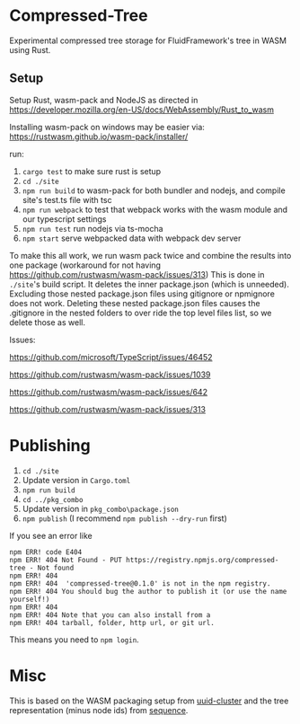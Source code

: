 # Compressed-Tree

Experimental compressed tree storage for FluidFramework's tree in WASM using Rust.

## Setup

Setup Rust, wasm-pack and NodeJS as directed in https://developer.mozilla.org/en-US/docs/WebAssembly/Rust_to_wasm

Installing wasm-pack on windows may be easier via: https://rustwasm.github.io/wasm-pack/installer/

run:

1. `cargo test` to make sure rust is setup
1. `cd ./site`
1. `npm run build` to wasm-pack for both bundler and nodejs, and compile site's test.ts file with tsc
1. `npm run webpack` to test that webpack works with the wasm module and our typescript settings
1. `npm run test` run nodejs via ts-mocha
1. `npm start` serve webpacked data with webpack dev server

To make this all work, we run wasm pack twice and combine the results into one package (workaround for not having https://github.com/rustwasm/wasm-pack/issues/313)
This is done in `./site`'s build script.
It deletes the inner package.json (which is unneeded).
Excluding those nested package.json files using gitignore or npmignore does not work.
Deleting these nested package.json files causes the .gitignore in the nested folders to over ride the top level files list, so we delete those as well.

Issues:

https://github.com/microsoft/TypeScript/issues/46452

https://github.com/rustwasm/wasm-pack/issues/1039

https://github.com/rustwasm/wasm-pack/issues/642

https://github.com/rustwasm/wasm-pack/issues/313

# Publishing

1. `cd ./site`
1. Update version in `Cargo.toml`
1. `npm run build`
1. `cd ../pkg_combo`
1. Update version in `pkg_combo\package.json`
1. `npm publish` (I recommend `npm publish --dry-run` first)

If you see an error like

```
npm ERR! code E404
npm ERR! 404 Not Found - PUT https://registry.npmjs.org/compressed-tree - Not found
npm ERR! 404
npm ERR! 404  'compressed-tree@0.1.0' is not in the npm registry.
npm ERR! 404 You should bug the author to publish it (or use the name yourself!)
npm ERR! 404
npm ERR! 404 Note that you can also install from a
npm ERR! 404 tarball, folder, http url, or git url.
```

This means you need to `npm login`.

# Misc

This is based on the WASM packaging setup from [uuid-cluster](https://github.com/noencke/uuid-cluster) and the tree representation (minus node ids) from [sequence](https://github.com/CraigMacomber/sequence/).